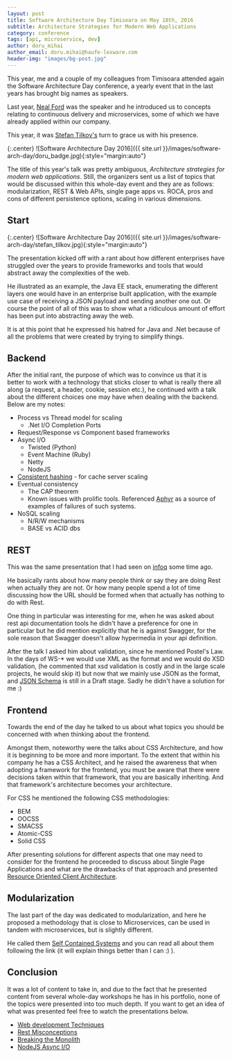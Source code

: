 ```yaml
---
layout: post
title: Software Architecture Day Timisoara on May 18th, 2016
subtitle: Architecture Strategies for Modern Web Applications
category: conference
tags: [api, microservice, dev]
author: doru_mihai
author_email: doru.mihai@haufe-lexware.com
header-img: "images/bg-post.jpg"
---
```


This year, me and a couple of my colleagues from Timisoara attended again the Software Architecture Day conference, a yearly event that in the last years has brought big names as speakers.

Last year, [Neal Ford](http://nealford.com/abstracts.html) was the speaker and he introduced us to concepts relating to continuous delivery and microservices, some of which we have already applied within our company.

This year, it was [Stefan Tilkov's](https://www.innoq.com/blog/st/) turn to grace us with his presence.

{:.center}
![Software Architecture Day 2016]({{ site.url }}/images/software-arch-day/doru_badge.jpg){:style="margin:auto"}

The title of this year's talk was pretty ambiguous, *Architecture strategies for modern web applications*. Still, the organizers sent us a list of topics that would be discussed within this whole-day event and they are as follows: modularization, REST & Web APIs, single page apps vs. ROCA, pros and cons of different persistence options, scaling in various dimensions.

## Start

{:.center}
![Software Architecture Day 2016]({{ site.url }}/images/software-arch-day/stefan_tilkov.jpg){:style="margin:auto"}

The presentation kicked off with a rant about how different enterprises have struggled over the years to provide frameworks and tools that would abstract away the complexities of the web.

He illustrated as an example, the Java EE stack, enumerating the different layers one would have in an enterprise built application, with the example use case of receiving a JSON payload and sending another one out. Or course the point of all of this was to show what a ridiculous amount of effort has been put into abstracting away the web.

It is at this point that he expressed his hatred for Java and .Net because of all the problems that were created by trying to simplify things.

## Backend

After the initial rant, the purpose of which was to convince us that it is better to work with a technology that sticks closer to what is really there all along (a request, a header, cookie, session etc.), he continued with a talk about the different choices one may have when dealing with the backend. Below are my notes:

- Process vs Thread model for scaling
  - .Net I/O Completion Ports
- Request/Response vs Component based frameworks
- Async I/O
  - Twisted (Python)
  - Event Machine (Ruby)
  - Netty
  - NodeJS
- [Consistent hashing](http://michaelnielsen.org/blog/consistent-hashing/) - for cache server scaling
- Eventual consistency
  - The CAP theorem
  - Known issues with prolific tools. Referenced [Aphyr](https://aphyr.com/posts/317-jepsen-elasticsearch) as a source of examples of failures of such systems.
- NoSQL scaling
  - N/R/W mechanisms
  - BASE vs ACID dbs

## REST
This was the same presentation that I had seen on [infoq](https://www.infoq.com/presentations/rest-misconceptions) some time ago.

He basically rants about how many people think or say they are doing Rest when actually they are not. Or how many people spend a lot of time discussing how the URL should be formed when that actually has nothing to do with Rest.

One thing in particular was interesting for me, when he was asked about rest api documentation tools he didn't have a preference for one in particular but he did mention explicitly that he is against Swagger, for the sole reason that Swagger doesn't allow hypermedia in your api definition.

After the talk I asked him about validation, since he mentioned Postel's Law. In the days of WS-* we would use XML as the format and we would do XSD validation, (he commented that xsd validation is costly and in the large scale projects, he would skip it) but now that we mainly use JSON as the format, and [JSON Schema](http://json-schema.org/documentation.html) is still in a Draft stage. Sadly he didn't have a solution for me :)

## Frontend

Towards the end of the day he talked to us about what topics you should be concerned with when thinking about the frontend.

Amongst them, noteworthy were the talks about CSS Architecture, and how it is beginning to be more and more important. To the extent that within his company he has a CSS Architect, and he raised the awareness that when adopting a framework for the frontend, you must be aware that there were decisions taken within that framework, that you are basically inheriting. And that framework's architecture becomes your architecture.

For CSS he mentioned the following CSS methodologies:
 - BEM
 - OOCSS
 - SMACSS
 - Atomic-CSS
 - Solid CSS

After presenting solutions for different aspects that one may need to consider for the frontend he proceeded to discuss about Single Page Applications and what are the drawbacks of that approach and presented [Resource Oriented Client Architecture](http://roca-style.org/).

## Modularization

The last part of the day was dedicated to modularization, and here he proposed a methodology that is close to Microservices, can be used in tandem with microservices, but is slightly different.

He called them [Self Contained Systems](http://scs-architecture.org/vs-ms.html) and you can read all about them following the link (it will explain things better than I can :) ).

## Conclusion

It was a lot of content to take in, and due to the fact that he presented content from several whole-day workshops he has in his portfolio, none of the topics were presented into too much depth. If you want to get an idea of what was presented feel free to watch the presentations below.

- [Web development Techniques](https://www.infoq.com/presentations/web-development-techniques)
- [Rest Misconceptions](https://www.infoq.com/presentations/rest-misconceptions)
- [Breaking the Monolith](https://www.infoq.com/presentations/Breaking-the-Monolith)
- [NodeJS Async I/O](https://www.infoq.com/presentations/Nodejs-Asynchronous-IO-for-Fun-and-Profit)
